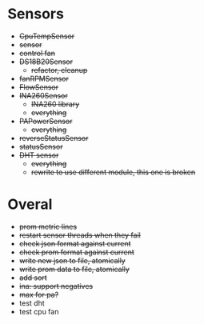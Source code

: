 # Sensors
* ~~CpuTempSensor~~
 * ~~sensor~~
 * ~~control fan~~
* ~~DS18B20Sensor~~
  * ~~refactor, cleanup~~
* ~~fanRPMSensor~~
* ~~FlowSensor~~
* ~~INA260Sensor~~
  * ~~INA260 library~~
  * ~~everything~~
* ~~PAPowerSensor~~
  * ~~everything~~
* ~~reverseStatusSensor~~
* ~~statusSensor~~
* ~~DHT sensor~~
  * ~~everything~~
  * ~~rewrite to use different module, this one is broken~~

# Overal
* ~~prom metric lines~~
* ~~restart sensor threads when they fail~~
* ~~check json format against current~~
* ~~check prom format against current~~
* ~~write new json to file, atomically~~
* ~~write prom data to file, atomically~~
* ~~add sort~~
* ~~ina: support negatives~~
* ~~max for pa?~~
* test dht
* test cpu fan